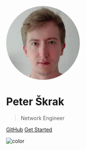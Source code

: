 <img src="_assets/profile_picture.jpeg" alt="logo" style="border-radius: 50%;">

# Peter Škrak

> Network Engineer

[GitHub](https://github.com/peterskrak97)
[Get Started](#vue-orgchart)


![color](#4383b8)

